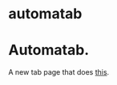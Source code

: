 # automatab
<h1> Automatab.</h1>
<p>A new tab page that does <a href="http://lwaxman.github.io/automatab/">this</a>.</p>
